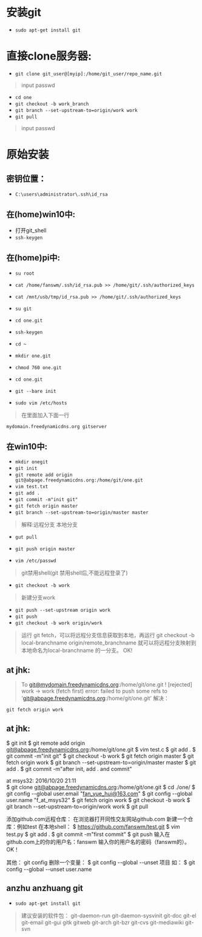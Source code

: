 # 安装git
+ `sudo apt-get install git`

# 直接clone服务器:

+ `git clone git_user@[myip]:/home/git_user/repo_name.git`
> input passwd
+ `cd one`
+ `git checkout -b work_branch`
+ `git branch --set-upstream-to=origin/work work`
+ `git pull`
> input passwd

# 原始安装

## 密钥位置： 
+ `C:\users\administrator\.ssh\id_rsa`

## 在(home)win10中:
+ 打开git_shell
+ `ssh-keygen`

## 在(home)pi中:
+ `su root`
+ `cat /home/fanswm/.ssh/id_rsa.pub >> /home/git/.ssh/authorized_keys`
+ `cat /mnt/usb/tmp/id_rsa.pub >> /home/git/.ssh/authorized_keys`
+ `su git`
+ `cd one.git`
+ `ssh-keygen`

+ `cd ~`
+ `mkdir one.git`
+ `chmod 760 one.git`
+ `cd one.git`
+ `git --bare init`

+ `sudo vim /etc/hosts`
> 在里面加入下面一行
```
mydomain.freedynamicdns.org gitserver
```

## 在win10中:

+ `mkdir onegit`
+ `git init`
+ `git remote add origin git@abpage.freedynamicdns.org:/home/git/one.git`
+ `vim test.txt`
+ `git add .`
+ `git commit -m"init git"`
+ `git fetch origin master`
+ `git branch --set-upstream-to=origin/master master`
> 解释:远程分支  本地分支
+ `gut pull`
+ `git push origin master`

+ `vim /etc/passwd`
> git禁用shell(git 禁用shell后,不能远程登录了)
+ `git checkout -b work`
> 新建分支work
+ `git push --set-upstream origin work`
+ `git push`
+ `git checkout -b work origin/work`
> 运行 git fetch，可以将远程分支信息获取到本地，再运行 git checkout -b local-branchname origin/remote_branchname  就可以将远程分支映射到本地命名为local-branchname  的一分支。 
> OK!

## at jhk:
> To git@mydomain.freedynamicdns.org:/home/git/one.git
 ! [rejected]        work -> work (fetch first)
error: failed to push some refs to 'git@abpage.freedynamicdns.org:/home/git/one.git'
解决：

`git fetch origin work`


## at jhk:
$ git init
$ git remote add origin git@abpage.freedynamicdns.org:/home/git/one.git
$ vim test.c
$ git add .
$ git commit -m"init git"
$ git checkout -b work
$ git fetch origin master
$ git fetch origin work
$ git branch --set-upstream-to=origin/master master
$ git add .
$ git commit -m"after init, add . and commit"

at msys32:
 2016/10/20 21:11  
$ git clone git@abpage.freedynamicdns.org:/home/git/one.git
$ cd ./one/
$ git config --global user.email "fan_yue_hui@163.com"
$ git config --global user.name "f_at_msys32"
$ git fetch origin work
$ git checkout -b work
$ git branch --set-upstream-to=origin/work work
$ git pull

添加github.com远程仓库：
在浏览器打开同性交友网站github.com
新建一个仓库：例如test
在本地shell：
$ https://github.com/fanswm/test.git
$ vim test.py
$ git add .
$ git commit -m"first commit"
$ git push
输入在github.com上的你的用户名：fanswm
输入你的用户名的密码（fanswm的）。
OK！

其他：
git config 删除一个变量：
$ git config --global --unset 项目
如：
$ git config --global --unset user.name


## anzhu anzhuang git
+ `sudo apt-get install git`
> 建议安装的软件包：
  git-daemon-run git-daemon-sysvinit git-doc git-el git-email git-gui gitk
  gitweb git-arch git-bzr git-cvs git-mediawiki git-svn
